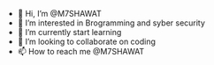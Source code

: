 - 👋 Hi, I’m @M7SHAWAT
- 👀 I’m interested in Brogramming and syber security
- 🌱 I’m currently start learning 
- 💞️ I’m looking to collaborate on coding
- 📫 How to reach me @M7SHAWAT

<!---
M7SHAWAT/M7SHAWAT is a ✨ special ✨ repository because its `README.md` (this file) appears on your GitHub profile.
You can click the Preview link to take a look at your changes.
--->
